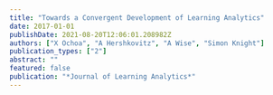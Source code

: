```yaml
---
title: "Towards a Convergent Development of Learning Analytics"
date: 2017-01-01
publishDate: 2021-08-20T12:06:01.208982Z
authors: ["X Ochoa", "A Hershkovitz", "A Wise", "Simon Knight"]
publication_types: ["2"]
abstract: ""
featured: false
publication: "*Journal of Learning Analytics*"
---
```


